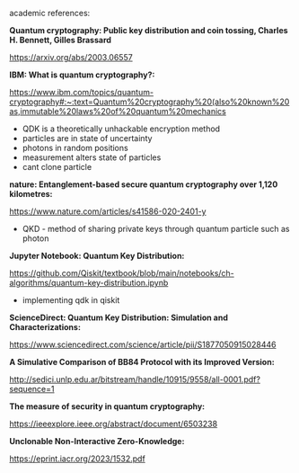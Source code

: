 academic references:

**Quantum cryptography: Public key distribution and coin tossing, Charles H. Bennett, Gilles Brassard**

https://arxiv.org/abs/2003.06557

**IBM: What is quantum cryptography?:**

https://www.ibm.com/topics/quantum-cryptography#:~:text=Quantum%20cryptography%20(also%20known%20as,immutable%20laws%20of%20quantum%20mechanics
* QDK is a theoretically unhackable encryption method
* particles are in state of uncertainty
* photons in random positions
* measurement alters state of particles
* cant clone particle

**nature: Entanglement-based secure quantum cryptography over 1,120 kilometres:**

https://www.nature.com/articles/s41586-020-2401-y
* QKD - method of sharing private keys through quantum particle such as photon

**Jupyter Notebook: Quantum Key Distribution:**

https://github.com/Qiskit/textbook/blob/main/notebooks/ch-algorithms/quantum-key-distribution.ipynb
* implementing qdk in qiskit
  
**ScienceDirect: Quantum Key Distribution: Simulation and Characterizations:**
  
https://www.sciencedirect.com/science/article/pii/S1877050915028446

**A Simulative Comparison of BB84 Protocol with its Improved Version:**

http://sedici.unlp.edu.ar/bitstream/handle/10915/9558/all-0001.pdf?sequence=1

**The measure of security in quantum cryptography:**

https://ieeexplore.ieee.org/abstract/document/6503238

**Unclonable Non-Interactive Zero-Knowledge:** 

https://eprint.iacr.org/2023/1532.pdf
